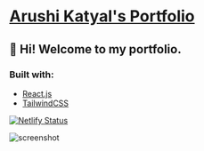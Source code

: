 # [Arushi Katyal's Portfolio](https://arushi-katyal.netlify.app)

## 👋 Hi! Welcome to my portfolio.

### Built with:
- [React.js](https://reactjs.org/)
- [TailwindCSS](https://tailwindcss.com/)

[![Netlify Status](https://api.netlify.com/api/v1/badges/91f3d6dc-68f1-4ca8-ae03-7af147d0d087/deploy-status)](https://app.netlify.com/sites/arushi-katyal/deploys)

![screenshot](https://github.com/katy-arushi/)